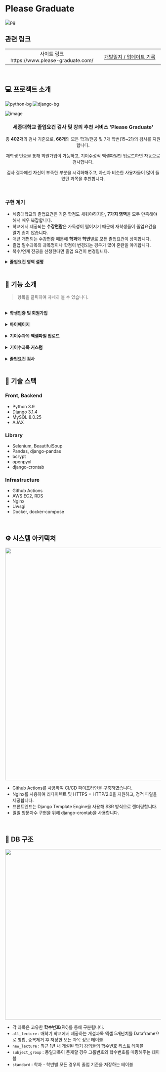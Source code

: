# Please Graduate

 ![pg](https://img.shields.io/badge/version-2.2.1-a3374f) 

## 관련 링크

<table >
    <tr>
        <td width="600" align='center'>사이트 링크 <br> https://www.please-graduate.com/</td>
        <td width="600" align='center'><a href="/dev_record.md">개발일지 / 업데이트 기록</a></td>
    </tr>
</table>

<br>

## 💻 프로젝트 소개

![python-bg](https://img.shields.io/badge/Python-v3.9-blue?logo=Python) ![django-bg](https://img.shields.io/badge/Django-v3.1.4-44b78b?logo=Django)

![image](https://user-images.githubusercontent.com/71180414/125630704-4954ae10-8c76-4530-9c87-28d4c383e951.png)


<div align='center'>
    <h3>세종대학교 졸업요건 검사 및 강의 추천 서비스 'Please Graduate'</h3>
    <p>총 <b>402개</b>의 검사 기준으로, <b>68개</b>의 모든 학과/전공 및 7개 학번(15~21)의 검사를 지원합니다.</p>
    <p>재학생 인증을 통해 회원가입이 가능하고, 기이수성적 엑셀파일만 업로드하면 자동으로 검사합니다.</p>
    <p>검사 결과에선 자신이 부족한 부분을 시각화해주고, 자신과 비슷한 사용자들이 많이 들었던 과목을 추천합니다.</p>
</div>

<br>

### 구현 계기
- 세종대학교의 졸업요건은 기준 학점도 채워야하지만, **7가지 영역**을 모두 만족해야 해서 매우 복잡합니다.
- 학교에서 제공되는 **수강편람**은 가독성이 떨어지기 때문에 재학생들이 졸업요건을 알기 쉽지 않습니다.
- 매년 개편되는 수강편람 때문에 **학과**와 **학번**별로 모든 졸업요건이 상이합니다.
- 졸업 필수과목의 과목명이나 학점이 변경되는 경우가 많아 혼란을 야기합니다.
- 복수/연계 전공을 신청한다면 졸업 요건이 변경됩니다.


<details>
  <summary><b>졸업요건 영역 설명</b></summary>
   <br>

~~상당히 복잡합니다~~
|영역|만족조건|
|---|---|
|전공필수 |전필 기준학점을 만족하면 통과, 학점 초과시 전선 학점으로 인정|
|전공선택 |전선 기준학점을 만족하면 통과|
|교양필수 |교필 기준학점을 만족, 필수과목을 모두 이수하면 통과|
|교양선택 |교선 기준학점을 만족, 필수과목을 모두 이수, 선택영역 3가지 이상 이수하면 통과|
|기초교양 |기교 기준학점을 만족, 필수과목을 모두 이수하면 통과|
|영어인증 |5가지 어학인증 기준점수를 만족 or Intensive English 과목을 이수하면 통과|
|고전독서 인증|4가지 영역이 있고, 각 영역 기준 권수를 만족 or 고전특강 과목을 이수하면 통과|

</details>

<br>

## 🔎 기능 소개
> 항목을 클릭하여 자세히 볼 수 있습니다.

<br>

<details>
<summary><b>학생인증 및 회원가입</b></summary>
<br>

| ![MmC8ZKFJcE](https://user-images.githubusercontent.com/71180414/125654054-8b6f5d95-e801-454d-8cec-c36198984260.gif)|
|:--:|
|**학생인증 및 회원가입**|

- Please Graduate는 학생인증을 해야만 회원가입이 가능합니다.
- 세종대학교 포털의 ID/PW를 입력받아 세종 고전독서인증센터 사이트에 로그인 후, 사용자 정보를 크롤링하여 인증합니다.
- 회원가입 시엔 전공 상태(복수/연계) 및 영어 인증(어학시험 점수) 정보를 입력합니다.

</details>

<br>

<details>
<summary><b>마이페이지</b></summary>
<br>

| ![Vxx8J9ntrT](https://user-images.githubusercontent.com/71180414/125667129-8ecbb718-a595-4720-b22c-52b341d0b25b.gif)|
|:--:|
|**마이페이지**|

- 회원가입 때 기입한 정보를 모두 나타내며 각 정보는 수정이 가능합니다.
- 단 기본 사용자 정보(이름,학과,학번)와 고전독서현황은 고전독서인증센터 크롤링을 통해 업데이트합니다.
- 비밀번호 변경 및 회원탈퇴 기능을 제공합니다.

</details>

<br>

<details>
<summary><b>기이수과목 엑셀파일 업로드</b></summary>
<br>

| ![P3UfxHZuQU](https://user-images.githubusercontent.com/71180414/125672964-5cd57bf5-603b-4cd1-9b78-913e14e14b90.gif)|
|:--:|
|**기이수과목 엑셀파일 업로드**|

- 검사를 위해선 세종대학교 학사정보시스템에서 기이수성적 엑셀파일을 다운로드 받아 업로드해야합니다.
- 서버에서는 http request에서 파일을 추출해 업로드된 엑셀파일의 형식을 검사 후, 필요 정보만을 데이터베이스에 저장합니다.

</details>

<br>

<details>
<summary><b>기이수과목 커스텀</b></summary>
<br>

| ![7nqKHF6kAj](https://user-images.githubusercontent.com/71180414/125675959-7ca223d0-6c9b-420a-884f-77e462b4efd6.gif)|
|:--:|
|**기이수과목 커스텀**|

- 사용자의 기이수과목을 편집할 수 있는 기능입니다.
- 미래 수강 계획을 세울 수 있도록 수강 예정인 과목을 미리 추가해 졸업요건을 검사해볼 수 있습니다.
- 사용자는 추가하고 싶은 과목을 학수번호로 검색한 후, 해당 과목의 이수구분을 선택하여 추가합니다.
- 검색 기능엔 AJAX를 도입하여 결과 화면이 새로고침되지 않도록 구현하였습니다.

</details>

<br>

<details>
<summary><b>졸업요건 검사</b></summary>
<br>

|![FvomDdcev0](https://user-images.githubusercontent.com/71180414/125678163-86c1e95d-6cd6-48d8-bb0e-55e2d0761393.gif) |
|:--:|
|**영역별 달성도 그래프**|

- 영역별 달성도를 시각화하여 사용자가 부족한 영역과 학점을 바로 보여줍니다.
- TIP 툴팁을 클릭하면 통과 기준을 알려줍니다.

<br>

|![69GuMvJJRp](https://user-images.githubusercontent.com/71180414/125679373-47784fd9-4431-4510-a1f0-fef535875fca.gif) |
|:--:|
|**검사 및 과목 추천**|

- Recommend 버튼을 누르면 각 영역의 세부 정보를 확인할 수 있습니다.
- 필수과목이 있는 영역에선 필수과목을 검사하여 부족한 과목을 추천합니다.
   - 만약 기준 필수과목의 과목명이 변경되었다면 최신강의 중 동일과목을 추천합니다.
- 필수과목이 없는 영역에선 다른 사용자의 기이수과목 데이터를 참조해 과목을 추천합니다.
   - 전공 영역 : 사용자와 동일한 학과의 모든 사용자 데이터를 참조해 수강 횟수를 기준으로 추천합니다.
   - 교양 영역 : 모든 사용자의 데이터를 참조해 수강 횟수를 기준으로 추천합니다.  (해당 사용자에게 부족한 선택영역만을 추천합니다.)
                       

</details>

<br>

## 📜 기술 스택

### Front, Backend
- Python 3.9
- Django 3.1.4
- MySQL 8.0.25
- AJAX 

### Library
- Selenium, BeautifulSoup
- Pandas, django-pandas
- bcrypt
- openpyxl
- django-crontab

### Infrastructure
- Github Actions
- AWS EC2, RDS
- Nginx
- Uwsgi
- Docker, docker-compose

<br>

## ⚙ 시스템 아키텍처
    
<image width="750" src="https://user-images.githubusercontent.com/71180414/151589582-a16da8e4-a1c7-4c32-bd96-01251b1ef05a.png"/>

- Github Actions를 사용하여 CI/CD 파이프라인을 구축하였습니다.
- Nginx를 사용하여 리다이렉트 및 HTTPS + HTTP/2.0을 지원하고, 정적 파일을 제공합니다. 
- 프론트엔드는 Django Template Engine을 사용해 SSR 방식으로 렌더링합니다.
- 일일 방문자수 구현을 위해 django-crontab을 사용합니다.

<br>

## 📁 DB 구조

<image width="550" src="https://user-images.githubusercontent.com/71180414/125682617-94fcf596-7722-4d75-8f6a-a4199b98a859.png">

- 각 과목은 고유한 **학수번호**(PK)를 통해 구분됩니다.
- `all_lecture` : 매학기 학교에서 제공하는 개설과목 엑셀 5개년치를 Dataframe으로 병합, 중복제거 후 저장한 모든 과목 정보 테이블
- `new_lecture` : 최근 1년 내 개설된 학기 강의들의 학수번호 리스트 테이블
- `subject_group` : 동일과목이 존재할 경우 그룹번호와 학수번호를 매핑해주는 테이블
- `standard` : 학과 - 학번별 모든 경우의 졸업 기준을 저장하는 테이블

    
<br>
